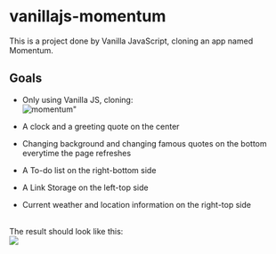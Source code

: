 # vanillajs-momentum

This is a project done by Vanilla JavaScript, cloning an app named Momentum.

## Goals
- Only using Vanilla JS, cloning: <br>
![momentum](https://user-images.githubusercontent.com/94172351/235044456-a33da295-7408-4a17-a5de-be2a9c55aa55.jpg)"

- A clock and a greeting quote on the center
- Changing background and changing famous quotes on the bottom everytime the page refreshes
- A To-do list on the right-bottom side
- A Link Storage on the left-top side
- Current weather and location information on the right-top side
<br>
The result should look like this: <br>
<img src="![momentum-clone](https://user-images.githubusercontent.com/94172351/235045759-0e121034-bd53-4b18-aac4-af25f96585a5.png)">
